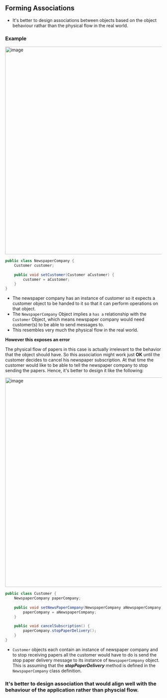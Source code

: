 ## Forming Associations

- It's better to design associations between objects based on the object behaviour rathar than the physical flow in the real world.

### Example

<img width="666" alt="image" src="https://user-images.githubusercontent.com/59940078/205904159-00d1ed4e-512c-4cd6-b47c-3dbc8f10471d.png">

```java
public class NewspaperCompany {
    Customer customer;
    
    public void setCustomer(Customer aCustomer) {
        customer = aCustomer;
    }
}
```

- The newspaper company has an instance of customer so it expects a customer object to be handed to it so that it can perform operations on that object.
- The `NewspaperCompany` Object implies a `has a` relationship with the `Customer` Object, which means newspaper company would need customer(s) to be able to send messages to.
- This resembles very much the physical flow in the real world.

**However this exposes an error**

The physical flow of papers in this case is actually irrelevant to the behavior that the object should have. So this association might work just **OK** until the customer decides to cancel his newspaper subscription. At that time the customer would like to be able to tell the newspaper company to stop sending the papers. Hence, it's better to design it like the following:

<img width="672" alt="image" src="https://user-images.githubusercontent.com/59940078/205905692-3a8e9328-3c00-42e4-8270-db9f0d1ca9c6.png">

```java
public class Customer {
    NewspaperCompany paperCompany;
    
    public void setNewsPaperCompany(NewspaperCompany aNewspaperCompany) {
        paperCompany = aNewspaperCompany;
    }
    
    public void cancelSubscription() {
        paperCompany.stopPaperDelivery();
    }
}
```

- `Customer` objects each contain an instance of newspaper company and to stop receiving papers all the customer would have to do is send the stop paper delivery message to its instance of `NewspaperCompany` object. This is assuming that the **_stopPaperDelivery_** method is defined in the `NewspaperCompany` class definition.

### It's better to design association that would align well with the behaviour of the application rather than physcial flow.
